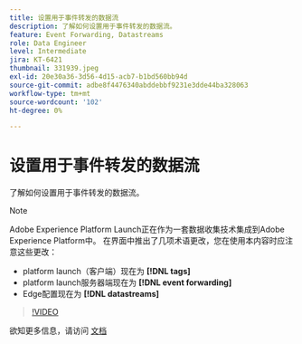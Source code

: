 ```yaml
---
title: 设置用于事件转发的数据流
description: 了解如何设置用于事件转发的数据流。
feature: Event Forwarding, Datastreams
role: Data Engineer
level: Intermediate
jira: KT-6421
thumbnail: 331939.jpeg
exl-id: 20e30a36-3d56-4d15-acb7-b1bd560bb94d
source-git-commit: adbe8f4476340abddebbf9231e3dde44ba328063
workflow-type: tm+mt
source-wordcount: '102'
ht-degree: 0%

---
```


# 设置用于事件转发的数据流

了解如何设置用于事件转发的数据流。

>[!NOTE]
>
>Adobe Experience Platform Launch正在作为一套数据收集技术集成到Adobe Experience Platform中。 在界面中推出了几项术语更改，您在使用本内容时应注意这些更改：
> 
> * platform launch（客户端）现在为 **[!DNL tags]**
> * platform launch服务器端现在为 **[!DNL event forwarding]**
> * Edge配置现在为 **[!DNL datastreams]**

>[!VIDEO](https://video.tv.adobe.com/v/331939?quality=12&learn=on)

欲知更多信息，请访问 [文档](https://experienceleague.adobe.com/docs/experience-platform/tags/event-forwarding/getting-started.html#create-a-datastream)
